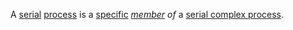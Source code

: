 A [serial](https://github.com/gcassel/Modular-Organization-Terminology/blob/master/terms/series.md) [process](https://github.com/gcassel/Modular-Organization-Terminology/blob/master/terms/process.md) is a [specific](https://github.com/gcassel/Modular-Organization-Terminology/blob/master/terms/specific.md) *[member](https://github.com/gcassel/Modular-Organization-Terminology/blob/master/terms/member.md) of* a [serial complex process](https://github.com/gcassel/Modular-Organization-Terminology/blob/master/compound-terms/serial-complex-process.md).
